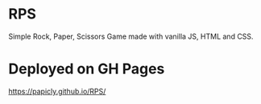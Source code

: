 # RPS

Simple Rock, Paper, Scissors Game made with vanilla JS, HTML and CSS.

# Deployed on GH Pages

https://papicly.github.io/RPS/
